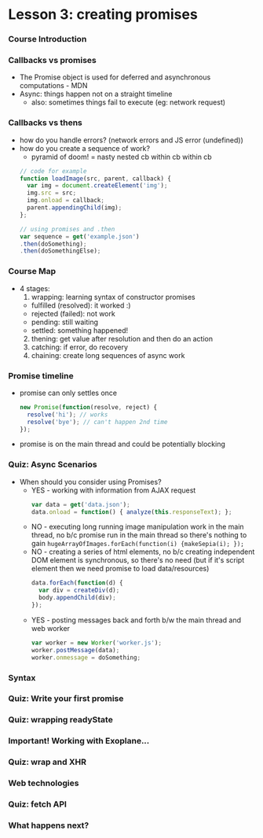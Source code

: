 # Lesson 3: creating promises

### Course Introduction
### Callbacks vs promises
* The Promise object is used for deferred and asynchronous computations - MDN
* Async: things happen not on a straight timeline
  * also: sometimes things fail to execute (eg: network request)

### Callbacks vs thens
* how do you handle errors? (network errors and JS error (undefined))
* how do you create a sequence of work?
  * pyramid of doom! = nasty nested cb within cb within cb
  ```js
  // code for example
  function loadImage(src, parent, callback) {
    var img = document.createElement('img');
    img.src = src;
    img.onload = callback;
    parent.appendingChild(img);
  };

  // using promises and .then
  var sequence = get('example.json')
  .then(doSomething);
  .then(doSomethingElse);
  ```

### Course Map
* 4 stages:
  1. wrapping: learning syntax of constructor promises
    * fulfilled (resolved): it worked :)
    * rejected (failed): not work
    * pending: still waiting
    * settled: something happened!
  2. thening: get value after resolution and then do an action
  3. catching: if error, do recovery
  4. chaining: create long sequences of async work

### Promise timeline
* promise can only settles once
  ```js
  new Promise(function(resolve, reject) {
    resolve('hi'); // works
    resolve('bye'); // can't happen 2nd time
  });
  ```
* promise is on the main thread and could be potentially blocking

### Quiz: Async Scenarios
* When should you consider using Promises?
  * YES - working with information from AJAX request
    ```js
    var data = get('data.json');
    data.onload = function() { analyze(this.responseText); };
    ```
  * NO - executing long running image manipulation work in the main thread, no b/c promise run in the main thread so there's nothing to gain
    `hugeArrayOfImages.forEach(function(i) {makeSepia(i); });`
  * NO - creating a series of html elements, no b/c creating independent DOM element is synchronous, so there's no need (but if it's script element then we need promise to load data/resources)
    ```js
    data.forEach(function(d) {
      var div = createDiv(d);
      body.appendChild(div);
    });
    ```
  * YES - posting messages back and forth b/w the main thread and web worker
    ```js
    var worker = new Worker('worker.js');
    worker.postMessage(data);
    worker.onmessage = doSomething;
    ```
### Syntax
### Quiz: Write your first promise
### Quiz: wrapping readyState
### Important! Working with Exoplane...
### Quiz: wrap and XHR
### Web technologies
### Quiz: fetch API
### What happens next?
